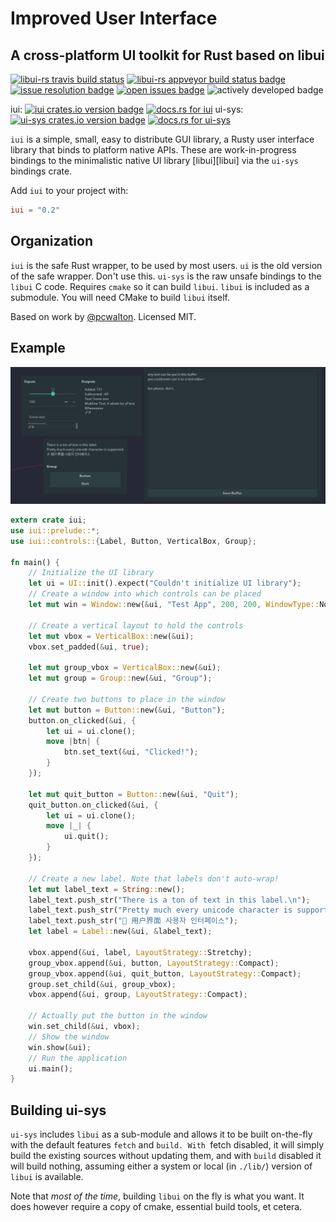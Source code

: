 # Improved User Interface
## A cross-platform UI toolkit for Rust based on libui
[![libui-rs travis build status](https://api.travis-ci.org/LeoTindall/libui-rs.svg?branch=master)](https://travis-ci.org/LeoTindall/libui-rs/)
[![libui-rs appveyor build status badge](https://ci.appveyor.com/api/projects/status/github/leotindall/libui-rs)](https://ci.appveyor.com/project/LeoTindall/libui-rs)
[![issue resolution badge](https://isitmaintained.com/badge/resolution/LeoTindall/libui-rs.svg)](https://isitmaintained.com/project/LeoTindall/libui-rs)
[![open issues badge](https://isitmaintained.com/badge/open/LeoTindall/libui-rs.svg)](https://isitmaintained.com/project/LeoTindall/libui-rs)
![actively developed badge](https://img.shields.io/badge/maintenance-actively--developed-brightgreen.svg)

iui: [![iui crates.io version badge](https://img.shields.io/crates/v/iui.svg)](https://crates.io/crates/iui/)
[![docs.rs for iui](https://docs.rs/iui/badge.svg)](https://docs.rs/iui)
ui-sys: [![ui-sys crates.io version badge](https://img.shields.io/crates/v/ui-sys.svg)](https://crates.io/crates/ui-sys/)
[![docs.rs for ui-sys](https://docs.rs/ui-sys/badge.svg)](https://docs.rs/ui)

`iui` is a simple, small, easy to distribute GUI library, a Rusty user interface library that binds to platform native APIs.
These are work-in-progress bindings to the minimalistic native UI library [libui][libui] via the `ui-sys` bindings crate.

Add `iui` to your project with:

```toml
iui = "0.2"
```

## Organization

`iui` is the safe Rust wrapper, to be used by most users.
`ui` is the old version of the safe wrapper. Don't use this.
`ui-sys` is the raw unsafe bindings to the `libui` C code. Requires `cmake` so it can build `libui`.
`libui` is included as a submodule. You will need CMake to build `libui` itself.

Based on work by [@pcwalton](https://github.com/pcwalton/). Licensed MIT.

## Example

![Three example GUI applications running on Linux](themed.png)

```rust
extern crate iui;
use iui::prelude::*;
use iui::controls::{Label, Button, VerticalBox, Group};

fn main() {
    // Initialize the UI library
    let ui = UI::init().expect("Couldn't initialize UI library");
    // Create a window into which controls can be placed
    let mut win = Window::new(&ui, "Test App", 200, 200, WindowType::NoMenubar);

    // Create a vertical layout to hold the controls
    let mut vbox = VerticalBox::new(&ui);
    vbox.set_padded(&ui, true);

    let mut group_vbox = VerticalBox::new(&ui);
    let mut group = Group::new(&ui, "Group");

    // Create two buttons to place in the window
    let mut button = Button::new(&ui, "Button");
    button.on_clicked(&ui, {
        let ui = ui.clone();
        move |btn| {
            btn.set_text(&ui, "Clicked!");
        }
    });

    let mut quit_button = Button::new(&ui, "Quit");
    quit_button.on_clicked(&ui, {
        let ui = ui.clone();
        move |_| {
            ui.quit();
        }
    });

    // Create a new label. Note that labels don't auto-wrap!
    let mut label_text = String::new();
    label_text.push_str("There is a ton of text in this label.\n");
    label_text.push_str("Pretty much every unicode character is supported.\n");
    label_text.push_str("🎉 用户界面 사용자 인터페이스");
    let label = Label::new(&ui, &label_text);

    vbox.append(&ui, label, LayoutStrategy::Stretchy);
    group_vbox.append(&ui, button, LayoutStrategy::Compact);
    group_vbox.append(&ui, quit_button, LayoutStrategy::Compact);
    group.set_child(&ui, group_vbox);
    vbox.append(&ui, group, LayoutStrategy::Compact);

    // Actually put the button in the window
    win.set_child(&ui, vbox);
    // Show the window
    win.show(&ui);
    // Run the application
    ui.main();
}
```

## Building ui-sys

`ui-sys` includes `libui` as a sub-module and allows it to be built on-the-fly with the
default features `fetch` and `build. With `fetch disabled, it will simply build the
existing sources without updating them, and with `build` disabled it will build nothing,
assuming either a system or local (in `./lib/`) version of `libui` is available.

Note that _most of the time_, building `libui` on the fly is what you want. It does however
require a copy of cmake, essential build tools, et cetera.
